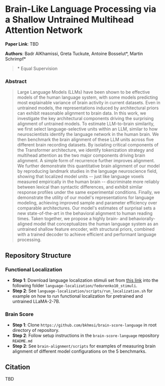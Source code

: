 # Brain-Like Language Processing via a Shallow Untrained Multihead Attention Network 

 **Paper Link**: TBD

 <!-- [![arXiv](https://img.shields.io/badge/arXiv-1234.56789-b31b1b.svg)](https://arxiv.org/abs/1234.56789) -->

**Authors**: Badr AlKhamissi, Greta Tuckute, Antoine Bosselut*, Martin Schrimpf*

> \* Equal Supervision

### Abstract
>  Large Language Models (LLMs) have been shown to be effective models of the human language system, with some models predicting most explainable variance of brain activity in current datasets. Even in untrained models, the representations induced by architectural priors can exhibit reasonable alignment to brain data. In this work, we investigate the key architectural components driving the surprising alignment of untrained models. To estimate LLM-to-brain similarity, we first select language-selective units within an LLM, similar to how neuroscientists identify the language network in the human brain. We then benchmark the brain alignment of these LLM units across five different brain recording datasets. By isolating critical components of the Transformer architecture, we identify tokenization strategy and multihead attention as the two major components driving brain alignment. A simple form of recurrence further improves alignment. We further demonstrate this quantitative brain alignment of our model by reproducing landmark studies in the language neuroscience field, showing that localized model units -- just like language voxels measured empirically in the human brain -- discriminate more reliably between lexical than syntactic differences, and exhibit similar response profiles under the same experimental conditions. Finally, we demonstrate the utility of our model's representations for language modeling, achieving improved sample and parameter efficiency over comparable architectures. Our model's estimates of surprisal sets a new state-of-the-art in the behavioral alignment to human reading times. Taken together, we propose a highly brain- and behaviorally-aligned model that conceptualizes the human language system as an untrained shallow feature encoder, with structural priors, combined with a trained decoder to achieve efficient and performant language processing.

## Repository Structure

### Functional Localization 

- **Step 1**: Download language localization stimuli set from [this link](https://www.dropbox.com/sh/c9jhmsy4l9ly2xx/AACQ41zipSZFj9mFbDfJJ9c4a?e=1&dl=0) into the following folder `language-localization/fedorenko10_stimuli`.
- **Step 2**: See `language-localization/scripts/run_localization.sh` for example on how to run functional localization for pretrained and untrained LLaMA-2-7B. 

### Brain Score

- **Step 1**: Clone `https://github.com/bkhmsi/brain-score-language` in root directory of repository.
- **Step 2**: Follow setup instructions in the `brain-score-language` repository `README.md`
- **Step 2**: See `brain-alignment/scripts` for examples of measuring brain alignment of different model configurations on the 5 benchmarks.

## Citation
TBD